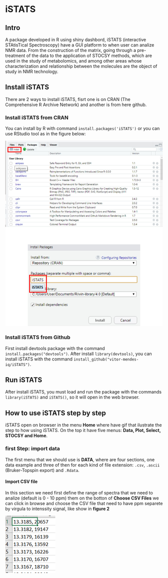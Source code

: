 # iSTATS
## Intro
A package developed in R using shiny dashbord, iSTATS (interactive STAtisTical Spectroscopy) have a GUI platform to when user can analize NMR data. From the construction of the matrix, going through a pre-treatment of the data to the application of STOCSY methods, which are used in the study of metabolomics, and among other areas whose characterization and relationship between the molecules are the object of study in NMR technology.

## Install iSTATS
There are 2 ways to install iSTATS, fisrt one is on CRAN (The Comprehensive R Archive Network) and another is from here github.

### Install iSTATS from CRAN 
You can install by R with command `install.packages('iSTATS')` or you can use RStudio tool as in the figure below:


![Alt ou título da imagem](https://github.com/vitor-mendes-iq/iSTATS/blob/master/rstudio_install.jpg)


### Install iSTATS from Github
First install devtools package with the command `install.packages("devtools")`.
After install `library(devtools)`, you can install iSTATS with the command `install_github("vitor-mendes-iq/iSTATS")`.

## Run iSTATS
After install iSTATS, you must load and run the package with the commands  `library(iSTATS)` and `iSTATS()`, so it will open in the web browser.

## How to use iSTATS step by step
iSTATS open on browser in the menu **Home** where have gif that ilustrate the step to how using iSTATS. On the top it have five menus: **Data, Plot, Select, STOCSY and Home**. 

### first Step: import data
The first menu that we should use is **DATA**, where are four sections, one data example and three of then for each kind of file extension: `.csv`, `.ascii` (Bruker-Topspin export) and `.Rdata`. 

#### Import CSV file
In this section we need first define the range of spectra that we need to analize (default is 0 - 10 ppm) them on the botton of **Choose CSV Files**  we can click in browse and choose the CSV file that need to have ppm separete by virgula to intenssity signal, like show in **figure 2**

![Alt ou título da imagem](https://github.com/vitor-mendes-iq/iSTATS/blob/master/import_csv.PNG)
